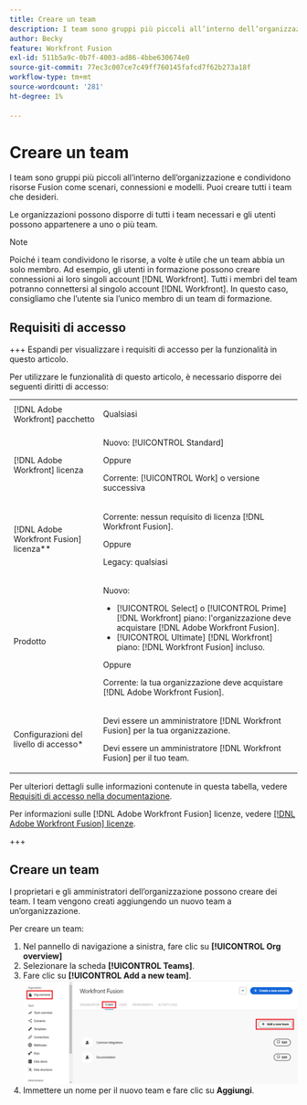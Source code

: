 ```yaml
---
title: Creare un team
description: I team sono gruppi più piccoli all’interno dell’organizzazione e condividono risorse Fusion come scenari, connessioni e modelli. Puoi creare tutti i team che desideri.
author: Becky
feature: Workfront Fusion
exl-id: 511b5a9c-0b7f-4003-ad86-4bbe630674e0
source-git-commit: 77ec3c007ce7c49ff760145fafcd7f62b273a18f
workflow-type: tm+mt
source-wordcount: '281'
ht-degree: 1%

---
```


# Creare un team

I team sono gruppi più piccoli all’interno dell’organizzazione e condividono risorse Fusion come scenari, connessioni e modelli. Puoi creare tutti i team che desideri.

Le organizzazioni possono disporre di tutti i team necessari e gli utenti possono appartenere a uno o più team.

>[!NOTE]
>
>Poiché i team condividono le risorse, a volte è utile che un team abbia un solo membro. Ad esempio, gli utenti in formazione possono creare connessioni ai loro singoli account [!DNL Workfront]. Tutti i membri del team potranno connettersi al singolo account [!DNL Workfront]. In questo caso, consigliamo che l’utente sia l’unico membro di un team di formazione.

## Requisiti di accesso

+++ Espandi per visualizzare i requisiti di accesso per la funzionalità in questo articolo.

Per utilizzare le funzionalità di questo articolo, è necessario disporre dei seguenti diritti di accesso:

<table style="table-layout:auto">
 <col> 
 <col> 
 <tbody> 
  <tr> 
   <td role="rowheader">[!DNL Adobe Workfront] pacchetto</td> 
   <td> <p>Qualsiasi</p> </td> 
  </tr> 
  <tr data-mc-conditions=""> 
   <td role="rowheader">[!DNL Adobe Workfront] licenza</td> 
   <td> <p>Nuovo: [!UICONTROL Standard]</p><p>Oppure</p><p>Corrente: [!UICONTROL Work] o versione successiva</p> </td> 
  </tr> 
  <tr> 
   <td role="rowheader">[!DNL Adobe Workfront Fusion] licenza**</td> 
   <td>
   <p>Corrente: nessun requisito di licenza [!DNL Workfront Fusion].</p>
   <p>Oppure</p>
   <p>Legacy: qualsiasi </p>
   </td> 
  </tr> 
  <tr> 
   <td role="rowheader">Prodotto</td> 
   <td>
   <p>Nuovo:</p> <ul><li>[!UICONTROL Select] o [!UICONTROL Prime] [!DNL Workfront] piano: l'organizzazione deve acquistare [!DNL Adobe Workfront Fusion].</li><li>[!UICONTROL Ultimate] [!DNL Workfront] piano: [!DNL Workfront Fusion] incluso.</li></ul>
   <p>Oppure</p>
   <p>Corrente: la tua organizzazione deve acquistare [!DNL Adobe Workfront Fusion].</p>
   </td> 
  </tr>
  <tr data-mc-conditions=""> 
   <td role="rowheader">Configurazioni del livello di accesso*</td> 
   <td> 
     <p>Devi essere un amministratore [!DNL Workfront Fusion] per la tua organizzazione.</p>
     <p>Devi essere un amministratore [!DNL Workfront Fusion] per il tuo team.</p>
   </td> 
  </tr> 
   </td> 
  </tr> 
 </tbody> 
</table>

Per ulteriori dettagli sulle informazioni contenute in questa tabella, vedere [Requisiti di accesso nella documentazione](/help/workfront-fusion/references/licenses-and-roles/access-level-requirements-in-documentation.md).

Per informazioni sulle [!DNL Adobe Workfront Fusion] licenze, vedere [[!DNL Adobe Workfront Fusion] licenze](/help/workfront-fusion/set-up-and-manage-workfront-fusion/licensing-operations-overview/license-automation-vs-integration.md).

+++



## Creare un team

I proprietari e gli amministratori dell’organizzazione possono creare dei team. I team vengono creati aggiungendo un nuovo team a un’organizzazione.

Per creare un team:

1. Nel pannello di navigazione a sinistra, fare clic su **[!UICONTROL Org overview]**
1. Selezionare la scheda **[!UICONTROL Teams]**.
1. Fare clic su **[!UICONTROL Add a new team]**.
   ![Crea un team](assets/create-new-team-button.png)
1. Immettere un nome per il nuovo team e fare clic su **Aggiungi**.
